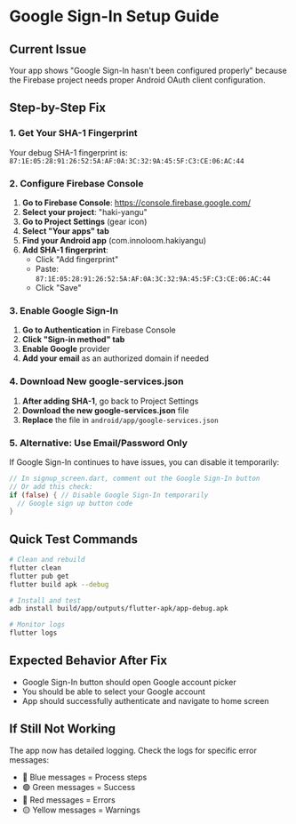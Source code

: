 # Google Sign-In Setup Guide

## Current Issue
Your app shows "Google Sign-In hasn't been configured properly" because the Firebase project needs proper Android OAuth client configuration.

## Step-by-Step Fix

### 1. Get Your SHA-1 Fingerprint
Your debug SHA-1 fingerprint is: `87:1E:05:28:91:26:52:5A:AF:0A:3C:32:9A:45:5F:C3:CE:06:AC:44`

### 2. Configure Firebase Console

1. **Go to Firebase Console**: https://console.firebase.google.com/
2. **Select your project**: "haki-yangu"
3. **Go to Project Settings** (gear icon)
4. **Select "Your apps" tab**
5. **Find your Android app** (com.innoloom.hakiyangu)
6. **Add SHA-1 fingerprint**:
   - Click "Add fingerprint"
   - Paste: `87:1E:05:28:91:26:52:5A:AF:0A:3C:32:9A:45:5F:C3:CE:06:AC:44`
   - Click "Save"

### 3. Enable Google Sign-In

1. **Go to Authentication** in Firebase Console
2. **Click "Sign-in method" tab**
3. **Enable Google** provider
4. **Add your email** as an authorized domain if needed

### 4. Download New google-services.json

1. **After adding SHA-1**, go back to Project Settings
2. **Download the new google-services.json** file
3. **Replace** the file in `android/app/google-services.json`

### 5. Alternative: Use Email/Password Only

If Google Sign-In continues to have issues, you can disable it temporarily:

```dart
// In signup_screen.dart, comment out the Google Sign-In button
// Or add this check:
if (false) { // Disable Google Sign-In temporarily
  // Google sign up button code
}
```

## Quick Test Commands

```bash
# Clean and rebuild
flutter clean
flutter pub get
flutter build apk --debug

# Install and test
adb install build/app/outputs/flutter-apk/app-debug.apk

# Monitor logs
flutter logs
```

## Expected Behavior After Fix

- Google Sign-In button should open Google account picker
- You should be able to select your Google account
- App should successfully authenticate and navigate to home screen

## If Still Not Working

The app now has detailed logging. Check the logs for specific error messages:
- 🔵 Blue messages = Process steps
- 🟢 Green messages = Success
- 🔴 Red messages = Errors
- 🟡 Yellow messages = Warnings

